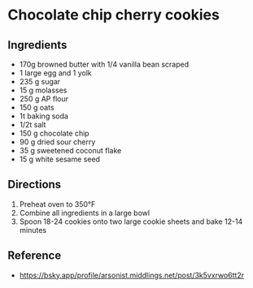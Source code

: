 # Chocolate chip cherry cookies

## Ingredients

- 170g browned butter with 1/4 vanilla bean scraped
- 1 large egg and 1 yolk
- 235 g sugar
- 15 g molasses
- 250 g AP flour
- 150 g oats
- 1t baking soda
- 1/2t salt
- 150 g chocolate chip
- 90 g dried sour cherry
- 35 g sweetened coconut flake
- 15 g white sesame seed

## Directions
 
1. Preheat oven to 350°F
2. Combine all ingredients in a large bowl
3. Spoon 18-24 cookies onto two large cookie sheets and bake 12-14 minutes

## Reference 

- <https://bsky.app/profile/arsonist.middlings.net/post/3k5vxrwo6tt2r>
 